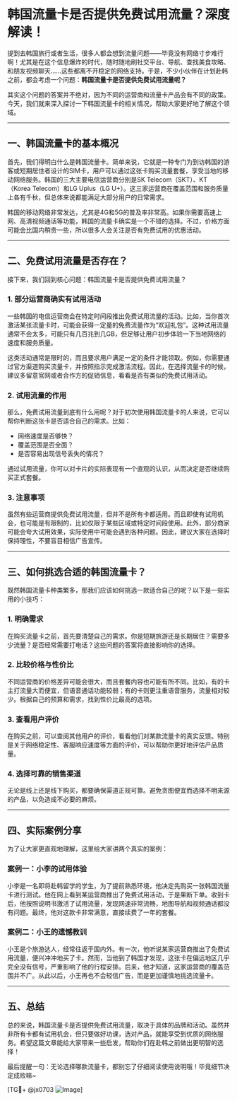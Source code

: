 # 韩国流量卡是否提供免费试用流量？深度解读！

提到去韩国旅行或者生活，很多人都会想到流量问题——毕竟没有网络寸步难行啊！尤其是在这个信息爆炸的时代，随时随地刷社交平台、导航、查找美食攻略、和朋友视频聊天……这些都离不开稳定的网络支持。于是，不少小伙伴在计划赴韩之前，都会考虑一个问题：**韩国流量卡是否提供免费试用流量呢？**

其实这个问题的答案并不绝对，因为不同的运营商和流量卡产品会有不同的政策。今天，我们就来深入探讨一下韩国流量卡的相关情况，帮助大家更好地了解这个领域。

---

## 一、韩国流量卡的基本概况

首先，我们得明白什么是韩国流量卡。简单来说，它就是一种专门为到访韩国的游客或短期居住者设计的SIM卡，用户可以通过这张卡购买流量套餐，享受当地的移动网络服务。韩国的三大主要电信运营商分别是SK Telecom（SKT）、KT（Korea Telecom）和LG Uplus（LG U+）。这三家运营商在覆盖范围和服务质量上各有千秋，但总体来说都能满足大部分用户的日常需求。

韩国的移动网络非常发达，尤其是4G和5G的普及率非常高。如果你需要高速上网、高清视频通话等功能，韩国的流量卡确实是一个不错的选择。不过，价格方面可能会比国内稍贵一些，所以很多人会关注是否有免费试用的优惠活动。

---

## 二、免费试用流量是否存在？

接下来，我们回到核心问题：韩国流量卡是否提供免费试用流量？

### 1. **部分运营商确实有试用活动**
一些韩国的电信运营商会在特定时间段推出免费试用流量的活动。比如，当你首次激活某张流量卡时，可能会获得一定量的免费流量作为“欢迎礼包”。这种试用流量通常不会太多，可能只有几百兆到几GB，但足够让用户初步体验一下当地网络的速度和服务质量。

这类活动通常是限时的，而且要求用户满足一定的条件才能领取。例如，你需要通过官方渠道购买流量卡，并按照指示完成激活流程。因此，在选择流量卡的时候，建议多留意官网或者合作方的促销信息，看看是否有类似的免费试用活动。

### 2. **试用流量的作用**
那么，免费试用流量到底有什么用呢？对于初次使用韩国流量卡的人来说，它可以帮你判断这张卡是否适合自己的需求。比如：

- 网络速度是否够快？
- 覆盖范围是否全面？
- 是否容易出现信号丢失的情况？

通过试用流量，你可以对卡片的实际表现有一个直观的认识，从而决定是否继续购买正式套餐。

### 3. **注意事项**
虽然有些运营商提供免费试用流量，但并不是所有卡都适用。而且即使有试用机会，也可能是有限制的，比如仅限于某些区域或特定时间段使用。此外，部分商家可能会夸大试用效果，实际使用中可能会遇到各种问题。因此，建议大家在选择时保持理性，不要盲目相信广告宣传。

---

## 三、如何挑选合适的韩国流量卡？

既然韩国流量卡种类繁多，那我们应该如何挑选一款适合自己的呢？以下是一些实用的小技巧：

### 1. **明确需求**
在购买流量卡之前，首先要清楚自己的需求。你是短期旅游还是长期居住？需要多少流量？是否经常需要打电话？这些问题的答案将直接影响你的选择。

### 2. **比较价格与性价比**
不同运营商的价格差异可能会很大，而且套餐内容也可能有所不同。比如，有的卡主打流量大而便宜，但语音通话功能较弱；有的卡则更注重语音服务，流量相对较少。根据自己的预算和需求，找到性价比最高的选项。

### 3. **查看用户评价**
在购买之前，可以查阅其他用户的评价，看看他们对某款流量卡的真实反馈。特别是关于网络稳定性、客服响应速度等方面的评价，可以帮助你更好地评估产品质量。

### 4. **选择可靠的销售渠道**
无论是线上还是线下购买，都要确保渠道正规可靠。避免贪图便宜而选择不明来源的产品，以免造成不必要的麻烦。

---

## 四、实际案例分享

为了让大家更直观地理解，这里给大家讲两个真实的案例：

### 案例一：小李的试用体验
小李是一名即将赴韩留学的学生，为了提前熟悉环境，他决定先购买一张韩国流量卡进行测试。他在网上看到某运营商推出了免费试用活动，于是果断下单。收到卡后，他按照说明书激活了试用流量，发现网速非常流畅，地图导航和视频通话都没有问题。最终，他对这款卡非常满意，直接续费了一年的套餐。

### 案例二：小王的遗憾教训
小王是个旅游达人，经常往返于国内外。有一次，他听说某家运营商推出了免费试用流量，便兴冲冲地买了卡。然而，当他到了韩国才发现，这张卡在偏远地区几乎完全没有信号，严重影响了他的行程安排。后来，他才知道，这家运营商的覆盖范围并不广。从此以后，小王再也不会轻信广告，而是更加谨慎地挑选流量卡。

---

## 五、总结

总的来说，韩国流量卡是否提供免费试用流量，取决于具体的品牌和活动。虽然并非所有卡都有试用机会，但只要做好功课，选对产品，就能享受到优质的网络服务。希望这篇文章能给大家带来一些启发，帮助你们在赴韩之前做出更明智的选择！

最后提醒一句：无论选择哪款流量卡，都别忘了仔细阅读使用说明哦！毕竟细节决定成败嘛~

[TG💪+ @jx0703 ![Image](https://github.com/user-attachments/assets/dbca1d08-cadb-493c-b0ec-ad6f7a83f270)]